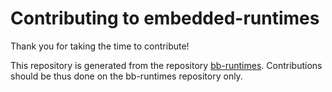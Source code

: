 Contributing to embedded-runtimes
=================================

Thank you for taking the time to contribute!

This repository is generated from the repository
[bb-runtimes](https://github.com/AdaCore/bb-runtimes). Contributions should
be thus done on the bb-runtimes repository only.
